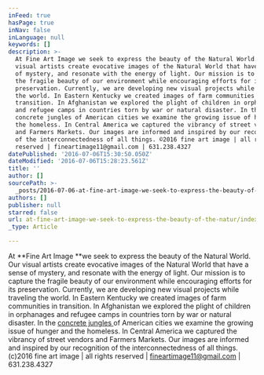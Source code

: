 ```yaml
---
inFeed: true
hasPage: true
inNav: false
inLanguage: null
keywords: []
description: >-
  At Fine Art Image we seek to express the beauty of the Natural World. Our
  visual artists create evocative images of the Natural World that have a sense
  of mystery, and resonate with the energy of light. Our mission is to capture
  the fragile beauty of our environment while encouraging efforts for its
  preservation. Currently, we are developing new visual projects while traveling
  the world. In Eastern Kentucky we created images of farm communities in
  transition. In Afghanistan we explored the plight of children in orphanages
  and refugee camps in countries torn by war or natural disaster. In the
  concrete jungles of American cities we examine the growing issue of hunger and
  the homeless. In Central America we captured the vibrancy of street vendors
  and Farmers Markets. Our images are informed and inspired by our recognition
  of the interconnectedness of all things. ©2016 fine art image | all rights
  reserved | fineartimage11@gmail.com | 631.238.4327
datePublished: '2016-07-06T15:30:50.050Z'
dateModified: '2016-07-06T15:28:23.561Z'
title: ''
author: []
sourcePath: >-
  _posts/2016-07-06-at-fine-art-image-we-seek-to-express-the-beauty-of-the-natur.md
authors: []
publisher: null
starred: false
url: at-fine-art-image-we-seek-to-express-the-beauty-of-the-natur/index.html
_type: Article

---
```

At **Fine Art Image **we seek to express the beauty of the Natural World. Our visual artists create evocative images of the Natural World that have a sense of mystery, and resonate with the energy of light. Our mission is to capture the fragile beauty of our environment while encouraging efforts for its preservation. Currently, we are developing new visual projects while traveling the world. In Eastern Kentucky we created images of farm communities in transition. In Afghanistan we explored the plight of children in orphanages and refugee camps in countries torn by war or natural disaster. In the [concrete jungles ][0]of American cities we examine the growing issue of hunger and the homeless. In Central America we captured the vibrancy of street vendors and Farmers Markets. Our images are informed and inspired by our recognition of the interconnectedness of all things. (c)2016 fine art image | all rights reserved | fineartimage11@gmail.com | 631.238.4327

[0]: www.concretejungles.us